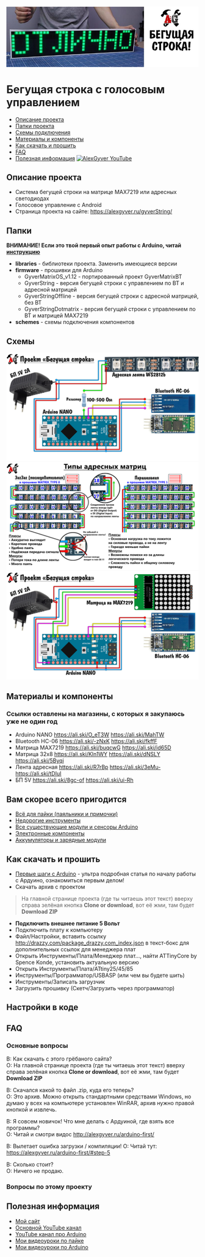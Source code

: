 ![PROJECT_PHOTO](https://github.com/AlexGyver/gyverString/blob/master/proj_img.jpg)
# Бегущая строка с голосовым управлением
* [Описание проекта](#chapter-0)
* [Папки проекта](#chapter-1)
* [Схемы подключения](#chapter-2)
* [Материалы и компоненты](#chapter-3)
* [Как скачать и прошить](#chapter-4)
* [FAQ](#chapter-5)
* [Полезная информация](#chapter-6)
[![AlexGyver YouTube](http://alexgyver.ru/git_banner.jpg)](https://www.youtube.com/channel/UCgtAOyEQdAyjvm9ATCi_Aig?sub_confirmation=1)

<a id="chapter-0"></a>
## Описание проекта
- Система бегущей строки на матрице MAX7219 или адресных светодиодах
- Голосовое управление с Android
- Страница проекта на сайте: https://alexgyver.ru/gyverString/

<a id="chapter-1"></a>
## Папки
**ВНИМАНИЕ! Если это твой первый опыт работы с Arduino, читай [инструкцию](#chapter-4)**
- **libraries** - библиотеки проекта. Заменить имеющиеся версии
- **firmware** - прошивки для Arduino
	- GyverMatrixOS_v1.12 - портированный проект GyverMatrixBT
	- GyverString - версия бегущей строки с управлением по BT и адресной матрицей
	- GyverStringOffline - версия бегущей строки с адресной матрицей, без BT
	- GyverStringDotmatrix - версия бегущей строки с управлением по BT и матрицей MAX7219
- **schemes** - схемы подключения компонентов

<a id="chapter-2"></a>
## Схемы
![SCHEME](https://github.com/AlexGyver/gyverString/blob/master/schemes/scheme0.jpg)
![SCHEME](https://github.com/AlexGyver/gyverString/blob/master/schemes/scheme1.jpg)
![SCHEME](https://github.com/AlexGyver/gyverString/blob/master/schemes/scheme2.jpg)

<a id="chapter-3"></a>
## Материалы и компоненты
### Ссылки оставлены на магазины, с которых я закупаюсь уже не один год
- Arduino NANO https://ali.ski/O_eT3W  https://ali.ski/MahTW
- Bluetooth HC-06 https://ali.ski/-zNxK  https://ali.ski/fkffF
- Матрица MAX7219 https://ali.ski/buqcwG  https://ali.ski/id65D
- Матрица 32x8 https://ali.ski/Kln1WY  https://ali.ski/dNSLY  https://ali.ski/5Byqi
- Лента адресная https://ali.ski/R7rBp  https://ali.ski/3eMu-  https://ali.ski/tDIuI
- БП 5V https://ali.ski/8gc-of  https://ali.ski/ui-Rh

## Вам скорее всего пригодится
* [Всё для пайки (паяльники и примочки)](http://alexgyver.ru/all-for-soldering/)
* [Недорогие инструменты](http://alexgyver.ru/my_instruments/)
* [Все существующие модули и сенсоры Arduino](http://alexgyver.ru/arduino_shop/)
* [Электронные компоненты](http://alexgyver.ru/electronics/)
* [Аккумуляторы и зарядные модули](http://alexgyver.ru/18650/)

<a id="chapter-4"></a>
## Как скачать и прошить
* [Первые шаги с Arduino](http://alexgyver.ru/arduino-first/) - ультра подробная статья по началу работы с Ардуино, ознакомиться первым делом!
* Скачать архив с проектом
> На главной странице проекта (где ты читаешь этот текст) вверху справа зелёная кнопка **Clone or download**, вот её жми, там будет **Download ZIP**
* **Подключить внешнее питание 5 Вольт**
* Подключить плату к компьютеру
* Файл/Настройки, вставить ссылку http://drazzy.com/package_drazzy.com_index.json в текст-бокс для дополнительных ссылок для менеджера плат
* Открыть Инструменты/Плата/Менеджер плат…, найти ATTinyCore by Spence Konde, установить актуальную версию
* Открыть Инструменты/Плата/ATtiny25/45/85
* Инструменты/Программатор/USBASP (или чем вы будете шить)
* Инструменты/Записать загрузчик
* Загрузить прошивку (Скетч/Загрузить через программатор)


## Настройки в коде

	
<a id="chapter-5"></a>
## FAQ
### Основные вопросы
В: Как скачать с этого грёбаного сайта?  
О: На главной странице проекта (где ты читаешь этот текст) вверху справа зелёная кнопка **Clone or download**, вот её жми, там будет **Download ZIP**

В: Скачался какой то файл .zip, куда его теперь?  
О: Это архив. Можно открыть стандартными средствами Windows, но думаю у всех на компьютере установлен WinRAR, архив нужно правой кнопкой и извлечь.

В: Я совсем новичок! Что мне делать с Ардуиной, где взять все программы?  
О: Читай и смотри видос http://alexgyver.ru/arduino-first/

В: Вылетает ошибка загрузки / компиляции!
О: Читай тут: https://alexgyver.ru/arduino-first/#step-5

В: Сколько стоит?  
О: Ничего не продаю.

### Вопросы по этому проекту

<a id="chapter-6"></a>
## Полезная информация
* [Мой сайт](http://alexgyver.ru/)
* [Основной YouTube канал](https://www.youtube.com/channel/UCgtAOyEQdAyjvm9ATCi_Aig?sub_confirmation=1)
* [YouTube канал про Arduino](https://www.youtube.com/channel/UC4axiS76D784-ofoTdo5zOA?sub_confirmation=1)
* [Мои видеоуроки по пайке](https://www.youtube.com/playlist?list=PLOT_HeyBraBuMIwfSYu7kCKXxQGsUKcqR)
* [Мои видеоуроки по Arduino](http://alexgyver.ru/arduino_lessons/)